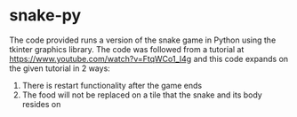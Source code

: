 # snake-py
The code provided runs a version of the snake game in Python using the tkinter graphics library.
The code was followed from a tutorial at https://www.youtube.com/watch?v=FtqWCo1_I4g
and this code expands on the given tutorial in 2 ways:
1. There is restart functionality after the game ends
2. The food will not be replaced on a tile that the snake and its body resides on
